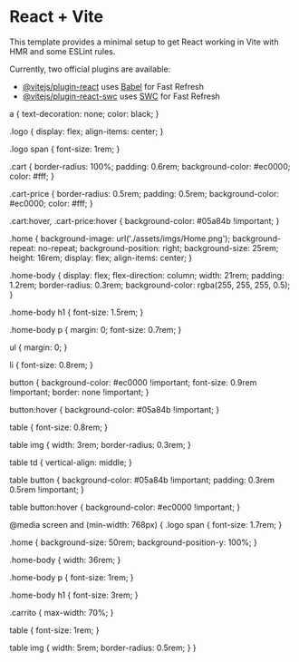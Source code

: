 # React + Vite

This template provides a minimal setup to get React working in Vite with HMR and some ESLint rules.

Currently, two official plugins are available:

- [@vitejs/plugin-react](https://github.com/vitejs/vite-plugin-react/blob/main/packages/plugin-react/README.md) uses [Babel](https://babeljs.io/) for Fast Refresh
- [@vitejs/plugin-react-swc](https://github.com/vitejs/vite-plugin-react-swc) uses [SWC](https://swc.rs/) for Fast Refresh




a {
  text-decoration: none;
  color: black;
}

.logo {
  display: flex;
  align-items: center;
}

.logo span {
  font-size: 1rem;
}

.cart {
  border-radius: 100%;
  padding: 0.6rem;
  background-color: #ec0000;
  color: #fff;
}

.cart-price {
  border-radius: 0.5rem;
  padding: 0.5rem;
  background-color: #ec0000;
  color: #fff;
}

.cart:hover,
.cart-price:hover {
  background-color: #05a84b !important;
}

.home {
  background-image: url('./assets/imgs/Home.png');
  background-repeat: no-repeat;
  background-position: right;
  background-size: 25rem;
  height: 16rem;
  display: flex;
  align-items: center;
}

.home-body {
  display: flex;
  flex-direction: column;
  width: 21rem;
  padding: 1.2rem;
  border-radius: 0.3rem;
  background-color: rgba(255, 255, 255, 0.5);
}

.home-body h1 {
  font-size: 1.5rem;
}

.home-body p {
  margin: 0;
  font-size: 0.7rem;
}

ul {
  margin: 0;
}

li {
  font-size: 0.8rem;
}

button {
  background-color: #ec0000 !important;
  font-size: 0.9rem !important;
  border: none !important;
}

button:hover {
  background-color: #05a84b !important;
}

table {
  font-size: 0.8rem;
}

table img {
  width: 3rem;
  border-radius: 0.3rem;
}

table td {
  vertical-align: middle;
}

table button {
  background-color: #05a84b !important;
  padding: 0.3rem 0.5rem !important;
}

table button:hover {
  background-color: #ec0000 !important;
}

@media screen and (min-width: 768px) {
  .logo span {
    font-size: 1.7rem;
  }

  .home {
    background-size: 50rem;
    background-position-y: 100%;
  }

  .home-body {
    width: 36rem;
  }

  .home-body p {
    font-size: 1rem;
  }

  .home-body h1 {
    font-size: 3rem;
  }

  .carrito {
    max-width: 70%;
  }

  table {
    font-size: 1rem;
  }

  table img {
    width: 5rem;
    border-radius: 0.5rem;
  }
}

